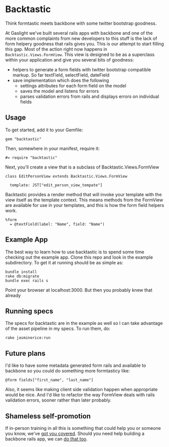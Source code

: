 Backtastic
==========

Think formtastic meets backbone with some twitter bootstrap goodness.

At Gaslight we've built several rails apps with backbone and one of the more common complaints from new developers to this stuff is the lack of form helpery goodness that rails gives you.  This is our attempt to start filling this gap.  Most of the action right now happens in `Backtastic.Views.FormView`.  This view is designed to be as a superclass within your application and give you several bits of goodness:

* helpers to generate a form fields with twitter bootstrap compatible markup. So far textField, selectField, dateField
* save implementation which does the following
  * settings attributes for each form field on the model
  * saves the model and listens for errors
  * parses validation errors from rails and displays errors on individual fields

Usage
-----

To get started, add it to your Gemfile:

    gem "backtastic"
    
Then, somewhere in your manifest, require it:

    #= require "backtastic"
    
Next, you'll create a view that is a subclass of Backtastic.Views.FormView

    class EditPersonView extends Backtastic.Views.FormView
      
      template: JST["edit_person_view_tempate"]

Backtastic provides a render method that will invoke your template with the view itself as the template context.  This means methods from the FormView are available for use in your templates, and this is how the form field helpers work.

    %form
      = @textField(label: "Name", field: "Name")
      
Example App
-----------

The best way to learn how to use backtastic is to spend some time checking out the example app.  Clone this repo and look in the example subdirectory.  To get it at running should be as simple as:

    bundle install
    rake db:migrate
    bundle exec rails s
    
Point your browser at localhost:3000. But then you probably knew that already

Running specs
-------------

The specs for backtastic are in the example as well so I can take advantage of the asset pipeline in my specs.  To run them, do:

    rake jasminerice:run
    
Future plans
------------

I'd like to have some metadata generated form rails and available to backbone so you could do something more formtasticy like:

    @form fields["first_name", "last_name"]
    
Also, it seems like making client side validation happen when appropriate would be nice.  And I'd like to refactor the way FormView deals with rails validation errors, sooner rather than later probably.

Shameless self-promotion
------------------------

If in-person training in all this is something that could help you or someone you know, we've [got you covered](http://training.gaslightsoftware.com).  Should you need help building a backbone rails app, we can [do that too](http://gaslightsoftware.com).

    




